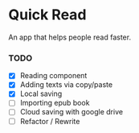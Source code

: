 # Quick Read

An app that helps people read faster.

### TODO
- [X] Reading component
- [X] Adding texts via copy/paste
- [X] Local saving
- [ ] Importing epub book
- [ ] Cloud saving with google drive
- [ ] Refactor / Rewrite
